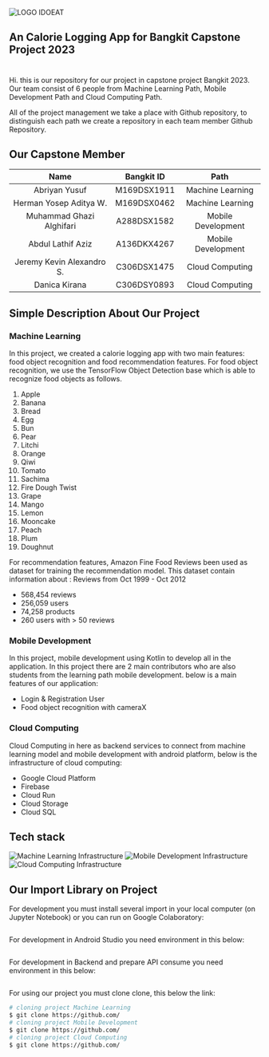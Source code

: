 ![LOGO IDOEAT](https://drive.google.com/uc?export=view&id=1DYFfsy8oyIwLu7Q9Ztt-X11UhZcCg67a)
<h2>An Calorie Logging App for Bangkit Capstone Project 2023</h2>
<h1></h1>
<p>Hi. this is our repository for our project in capstone project Bangkit 2023. Our team consist of 6 people from Machine Learning Path, Mobile Development Path and Cloud Computing Path.

All of the project management we take a place with Github repository, to distinguish each path we create a repository in each team member Github Repository.</p>

## Our Capstone Member
|            Name             |  Bangkit ID  |       Path         |
|:---------------------------:|:------------:|:------------------:|
|Abriyan Yusuf                |  M169DSX1911 | Machine Learning   |
|Herman Yosep Aditya W.       |  M169DSX0462 | Machine Learning   |
|Muhammad Ghazi Alghifari     |  A288DSX1582 | Mobile Development |
|Abdul Lathif Aziz            |  A136DKX4267 | Mobile Development |
|Jeremy Kevin Alexandro S.    |  C306DSX1475 | Cloud Computing    |
|Danica Kirana                |  C306DSY0893 | Cloud Computing    |


## Simple Description About Our Project
### Machine Learning
In this project, we created a calorie logging app with two main features: food object recognition and food recommendation features. 
For food object recognition, we use the TensorFlow Object Detection base which is able to recognize food objects as follows.
1. Apple
2. Banana
3. Bread
4. Egg
5. Bun
6. Pear
7. Litchi
8. Orange
9. Qiwi
10. Tomato
11. Sachima
12. Fire Dough Twist
13. Grape
14. Mango
15. Lemon
16. Mooncake
17. Peach
18. Plum
19. Doughnut

For recommendation features, Amazon Fine Food Reviews been used as dataset for training the recommendation model. This dataset contain information about :
Reviews from Oct 1999 - Oct 2012
- 568,454 reviews
- 256,059 users
- 74,258 products
- 260 users with > 50 reviews

### Mobile Development 
In this project, mobile development using Kotlin to develop all in the application. In this project there are 2 main contributors who are also students from the learning path mobile development. below is a main features of our application:
- Login & Registration User
- Food object recognition with cameraX

### Cloud Computing
Cloud Computing in here as backend services to connect from machine learning model and mobile development with android platform, below is the infrastructure of cloud computing:
- Google Cloud Platform
- Firebase
- Cloud Run
- Cloud Storage
- Cloud SQL


## Tech stack
![Machine Learning Infrastructure](https://raw.githubusercontent.com/)
![Mobile Development Infrastructure](https://raw.githubusercontent.com/)
![Cloud Computing Infrastructure](https://raw.githubusercontent.com/)


## Our Import Library on Project
For development you must install several import in your local computer (on Jupyter Notebook) or you can run on Google Colaboratory:
```text

```
For development in Android Studio you need environment in this below:
```

```

For development in Backend and prepare API consume you need environment in this below:
```

```

For using our project you must clone clone, this below the link:
<br>

```bash
# cloning project Machine Learning
$ git clone https://github.com/
# cloning project Mobile Development
$ git clone https://github.com/
# cloning project Cloud Computing
$ git clone https://github.com/

```
